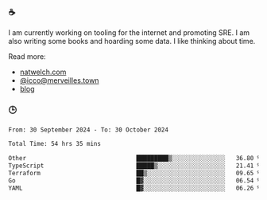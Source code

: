 ### ☕

I am currently working on tooling for the internet and promoting SRE. I am also writing some books and hoarding some data. I like thinking about time. 

Read more:

 - [natwelch.com](https://natwelch.com)
 - [@icco@merveilles.town](https://merveilles.town/@icco)
 - [blog](https://writing.natwelch.com)

### 🕒

<!--START_SECTION:waka-->

```txt
From: 30 September 2024 - To: 30 October 2024

Total Time: 54 hrs 35 mins

Other                               █████████▒░░░░░░░░░░░░░░░   36.80 %
TypeScript                          █████▒░░░░░░░░░░░░░░░░░░░   21.41 %
Terraform                           ██▒░░░░░░░░░░░░░░░░░░░░░░   09.65 %
Go                                  █▓░░░░░░░░░░░░░░░░░░░░░░░   06.54 %
YAML                                █▓░░░░░░░░░░░░░░░░░░░░░░░   06.26 %
```

<!--END_SECTION:waka-->
